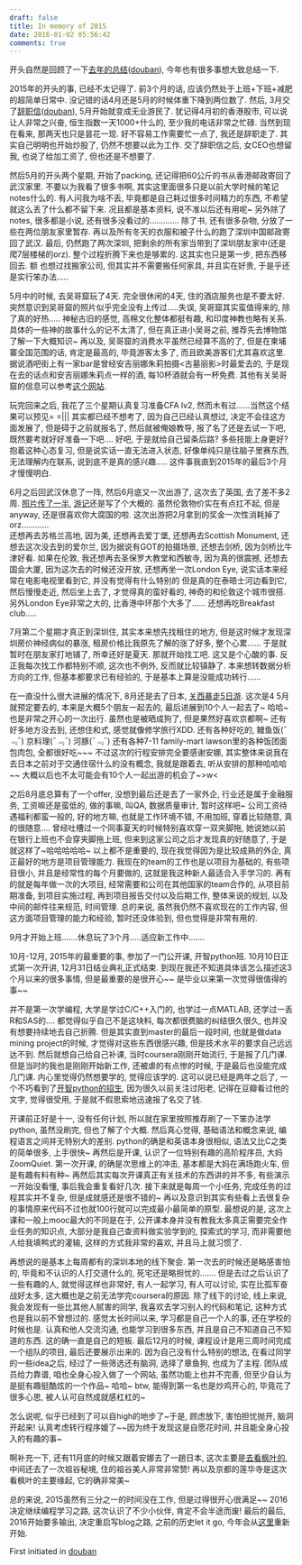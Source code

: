 ```yaml
---
draft: false
title: In memory of 2015
date: 2016-01-02 05:56:42
comments: true
---
```


开头自然是回顾了一下[去年的总结](./2014-12-31-2014-summary)([douban](http://www.douban.com/note/475347560/)), 今年也有很多事想大致总结一下.

2015年的开头的事, 已经不太记得了. 前3个月的话, 应该仍然处于上班+下班+减肥的超简单日常中. 没记错的话4月还是5月的时候体重下降到两位数了.
然后, 3月交了[辞职信](./2015-05-15-resignation)([douban](http://www.douban.com/note/499368163/)), 5月开始就变成无业游民了.
犹记得4月初的香港股市, 可以说让人非常之兴奋, 恒生指数一天1000+什么的, 至少我的电话非常之忙碌.
当然到现在看来, 那两天也只是昙花一现. 好不容易工作需要忙一点了, 我还是辞职走了.
其实自己明明也开始炒股了, 仍然不想要以此为工作.
交了辞职信之后, 女CEO也想留我, 也说了给加工资了, 但也还是不想要了.

然后5月的开头两个星期, 开始了packing, 还记得把60公斤的书从香港邮政寄回了武汉家里.
不要以为我看了很多书啊, 其实这里面很多只是以前大学时候的笔记notes什么的.
有人问我为啥不丢, 毕竟都是自己耗过很多时间精力的东西, 不希望就这么丢了什么都不留下来. 况且都是基本资料, 说不准以后还有用呢~
另外除了notes, 很多都是小说, 还有很多没看过的.............
除了书, 还有很多杂物, 分放了一些在两位朋友家里暂存.
再以及所有冬天的衣服和被子什么的跑了深圳中国邮政寄回了武汉.
最后, 仍然跑了两次深圳, 把剩余的所有家当带到了深圳朋友家中(还是爬7层楼梯的orz).
整个过程折腾下来也是够累的. 这其实也只是第一步, 把东西移回去.
额 也想过找搬家公司, 但其实并不需要搬任何家具, 并且实在好贵, 于是乎还是实行笨办法.....

5月中的时候, 去吴哥窟玩了4天. 完全很休闲的4天, 住的酒店服务也是不要太好.
突然意识到吴哥窟的照片似乎完全没有上传过.....失误, 吴哥窟其实蛮值得来的, 除了真的好热.....
神秘古旧的感觉, 高棉文化整体都挺有趣, 和印度神教也略有关系. 具体的一些神的故事什么的记不太清了, 但在真正进小吴哥之前, 推荐先去博物馆了解一下大概知识~
再以及, 吴哥窟的消费水平虽然已经算不高的了, 但是在柬埔寨全国范围的话, 肯定是最高的, 毕竟游客太多了, 而且欧美游客们尤其喜欢这里.
据说酒吧街上有一家bar是曾经安吉丽娜朱莉拍摄<古墓丽影>时最爱去的, 于是现在去的话点和安吉丽娜朱莉点一样的酒, 每10杯酒就会有一杯免费.
其他有关吴哥窟的信息可以参考[这个网站](http://www.mr-angkor.com/).

玩完回来之后, 我花了三个星期认真复习准备CFA lv2, 然而木有过......当然这个结果可以预见= =|||
其实都已经不想考了, 因为自己已经认真想过, 决定不会往这方面发展了, 但是碍于之前就报名了, 然后就被俺娘教导, 报了名了还是去试一下吧, 既然要考就好好准备一下吧....
好吧, 于是就给自己留条后路? 多些技能上身更好? 抱着这种心态复习, 但是说实话一直无法进入状态, 好像单纯只是往脑子里赛东西, 无法理解内在联系, 说到底不是真的感兴趣.....
这件事我直到2015年的最后3个月才慢慢明白.

6月之后回武汉休息了一阵, 然后6月底又一次出游了, 这次去了英国, 去了差不多2周.
[照片传了一半](http://www.douban.com/photos/album/1613027774/), [游记](http://www.douban.com/note/506533891/)还是写了个大概的.
虽然伦敦物价实在有点扛不起, 但是anyway, 还是很喜欢你大腐国的啦.
这次出游把2月拿到的奖金一次性消耗掉了orz............\
还想再去苏格兰高地, 因为美, 还想再去爱丁堡, 还想再去Scottish Monument, 还想去这次没去到的爱尔兰, 因为据说有GOT的拍摄场景, 还想去剑桥, 因为剑桥比牛津好看.
如果在伦敦, 我还想再去圣保罗大教堂和西敏寺, 因为真的很震撼, 还想去国会大厦, 因为这次去的时候还没开放,
还想再坐一次London Eye, 说实话本来经常在电影电视里看到它, 并没有觉得有什么特别的
但是真的在泰晤士河边看到它, 然后慢慢走近, 然后坐上去了, 才觉得真的蛮好看的, 神奇的和伦敦这个城市很搭. 另外London Eye非常之大的, 比香港中环那个大多了......
还想再吃Breakfast club.....

7月第二个星期才真正到深圳住, 其实本来想先找租住的地方, 但是这时候才发现深圳房价神经病似的暴涨, 租房价格比我原先了解的涨了好多, 整个心累......
于是就暂时在朋友家打地铺了, 所幸还好是夏天.
那就开始找工吧. 这又是个心酸的事.
反正我每次找工作都特别不顺, 这次也不例外, 反而就比较镇静了. 本来想转数据分析方向的工作,
但基本都要求已有经验的, 于是基本上算是没能成功转行......

在一直没什么很大进展的情况下, 8月还是去了日本, [关西暴走5日游](http://www.douban.com/note/513533477/).
这次是4 5月就预定要去的, 本来是大概5个朋友一起去的, 最后进展到10个人一起去了~
哈哈~也是非常之开心的一次出行.
虽然也是被晒成狗了, 但是果然好喜欢京都啊~
还有好多地方没去到, 还想住和式, 感觉就像修学旅行XDD.
还有各种好吃的, 鳗鱼饭(¯﹃¯) 京料理(¯﹃¯) 河豚(¯﹃¯) 还有各种7-11 family-mart lawson里的各种饭团面包肉包, 全都很好吃~~~
不过这次的行程安排完全要感谢安娜, 其实整体来说我在去日本之前对于交通住宿什么的没有概念, 我就是跟着去, 听从安排的那种哈哈哈~~
大概以后也不太可能会有10个人一起出游的机会了~>w<

之后8月底总算有了一个offer, 没想到最后还是去了一家外企, 行业还是属于金融服务, 工资嘛还是蛮低的, 做的事嘛, 叫QA, 数据质量审计, 暂时这样吧~
公司工资待遇福利都蛮一般的, 好的地方嘛, 也就是工作环境不错, 不用加班, 穿着比较随意, 真的很随意....
曾经吐槽过一个同事夏天的时候特别喜欢穿一双夹脚拖, 她说她以前在银行上班也不会穿夹脚拖上班, 但来到这家公司之后才发现真的好随意了, 于是就这样了~哈哈哈哈哈~
以上都不是重要的, 现在我觉得因为是比较成熟的外企, 真正最好的地方是项目管理能力.
我现在的team的工作也是以项目为基础的, 有些项目很小, 并且是经常性的每个月要做的, 这就是我这种新人最适合入手学习的.
再有的就是每年做一次的大项目, 经常需要和公司在其他国家的team合作的, 从项目前期准备, 到项目实施过程, 再到项目报告交付以及后期工作, 整体来说的规划, 以及中间的邮件往来规范, 时间管理.
总的来说, 虽然我仍然不喜欢现在的工作内容, 但这方面项目管理的能力和经验, 暂时还没体验到, 但也觉得是非常有用的.

9月才开始上班.......休息玩了3个月.....适应新工作中.......

10月-12月, 2015年的最重要的事, 参加了一门公开课, 开智python班.
10月10日正式第一次开讲, 12月31日结业典礼正式结束.
到现在我还不知道具体该怎么描述这3个月以来的很多事情, 但是最重要的是很开心~~ 是毕业以来第一次觉得很值得的事~~

并不是第一次学编程, 大学是学过C/C++入门的, 也学过一点MATLAB, 还学过一丢R和SAS的....
都觉得似乎自己不是这块料, 每次都很费脑的纠结很久很久, 也并没有想要持续地去自己折腾.
但是其实直到master的最后一段时间, 也就是做data mining project的时候, 才觉得对这些东西很感兴趣, 但是技术水平的要求自己远远达不到.
然后就想自己给自己补课, 当时coursera刚刚开始流行, 于是报了几门课.
但是当时的我也是刚刚开始新工作, 还被虐的有点惨的时候, 于是最后也没能完成几门课.
内心里觉得仍然想要学的, 觉得应该学的.
这可以说已经是两年之后了, 一个不巧看到了[开智python的招生](http://www.douban.com/url/2154089/), 因为很久以前关注过阳老, 记得在豆瓣看过他的文字, 觉得很受用, 于是就不假思索地迅速报了名交了钱.

开课前正好是十一, 没有任何计划, 所以就在家里按照推荐刷了一下笨办法学python, 虽然没刷完, 但也了解了个大概.
然后真心觉得, 基础语法和概念来说, 编程语言之间并无特别大的差别. python的确是和英语本身很相似, 语法又比C之类的简单很多, 上手很快~
再然后是开课, 认识了一位特别有趣的高阶程序员, 大妈ZoomQuiet. 第一次开课, 的确是次思维上的冲击, 基本都是大妈在满场跑火车, 但是有趣有料有种~
再然后其实每次开课真正有关技术的东西讲的并不多, 有些演示一开始没看懂, 事后我会重复看好几次.
接下来就是每周一个小任务, 完成任务的过程其实并不复杂, 但是成就感还是很不错的~
再以及意识到其实有些看上去很复杂的事情原来代码不过也就100行就可以完成最小最简单的原型.
最想说的是, 这次上课和一般上mooc最大的不同是在于, 公开课本身并没有教我太多真正需要完全作业任务的知识点, 大部分是我自己查资料做实验学到的, 探索式的学习, 而非需要他人给我填鸭式的灌输, 这样的方式我非常的喜欢, 并且马上就习惯了.

再想说的是基本上每周都有的深圳本地的线下聚会.  第一次去的时候还是略感害怕的, 毕竟和不认识的人打交道什么的, 死宅还是略担忧的.......
但是去过之后认识了一些有趣的人, 就觉得这样也非常好, 有人一起学习, 有人可以讨论, 实在比孤军奋战好太多, 这大概也是之前无法学完coursera的原因.
除了线下的讨论, 线上来说, 我会发现有一些比其他人腻害的同学, 我喜欢去学习别人的代码和笔记, 这种方式也是我以前不曾想过的.
感觉太长时间以来, 学习都是自己一个人的事, 还在学校的时候也是.
认真和他人交流沟通, 也能学习到很多东西, 并且是自己不知道自己不知道的东西. 这的确一直是自己的短板.
最后12月的时候, 课程设计是用三周时间完成一个组队的项目, 最后还要展示出来的.
因为自己没有什么特别的想法, 在看过同学的一些idea之后, 经过了一些筛选还有脑洞, 选择了章鱼狗, 也成为了主程.
团队成员给力靠谱, 咱也全身心投入做了一个网站, 虽然功能上也并不完善, 但至少自认为是挺有趣挺酷炫的一个作品~
哈哈~ btw, 能得到第一名也是炒鸡开心的, 毕竟花了很多心思, 被人认可自然成就感杠杠的~

怎么说呢, 似乎已经到了可以自high的地步了~于是, 顾虑放下, 害怕担忧抛开, 脑洞开起来!
认真考虑转行程序媛了~~因为终于发现这是自愿花时间, 并且能全身心投入的有趣的事~

啊补充一下, 还有11月底的时候又跟着安娜去了一趟日本, 这次主要是[去看枫叶的](http://www.douban.com/note/531605420/), 中间还去了一次祖谷秘境, 住的祖谷美人非常非常赞!
再以及京都的莲华寺是这次看枫叶的主要缘起, 它的确非常美~

总的来说, 2015虽然有三分之一的时间没在工作, 但是过得很开心很满足~~
2016决定继续编程学习之路, 这次认识了不少小伙伴, 肯定不会半途而废!
最后的最后, 2016开始要多输出, 决定重启写blog之路, 之前的历史let it go, 今年会从[这里](http://bambooom.github.io/)重新开始.

First initiated in [douban](http://www.douban.com/note/532445213/)
